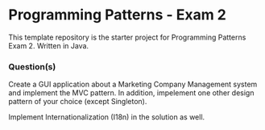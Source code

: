 # Programming Patterns - Exam 2

This template repository is the starter project for Programming Patterns Exam 2. Written in Java.

### Question(s)

Create a GUI application about a Marketing Company Management system and implement the MVC pattern. In addition, impelement one other design pattern of your choice (except Singleton).

Implement Internationalization (I18n) in the solution as well.
